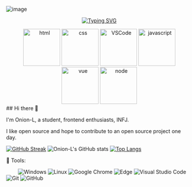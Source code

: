 ![image](https://github.com/Onion-L/Onion-L/assets/71209582/7ecf5c65-d1d7-42d5-a2d3-f3582dec8a0c)<div align="center">
  <a href="https://git.io/typing-svg"><img src="https://readme-typing-svg.demolab.com?font=Fira+Code&pause=1000&random=false&width=435&lines=Console.log(%22Hello+World%22)" alt="Typing SVG" /></a>
</div>

<div align="center">
  <img alt-"html5" src="https://th.bing.com/th/id/R.1745cda3c365eb6dfe80dfd3f6115dd4?rik=qxTso9l4s6jgFA&pid=ImgRaw&r=0" width="100" title="html">
  <img alt="css" src="https://th.bing.com/th/id/R.846eafe34ddf5c4b45514902fcf52ad9?rik=KN7M0sj1sGZg8g&pid=ImgRaw&r=0" width="100" title="css">
  <img alt="VSCode" src="https://th.bing.com/th/id/R.8304135eb89c0dae5aedf6219eb179bf?rik=%2bkxdUsO8G3F4NQ&pid=ImgRaw&r=0" width="100" title="vscode">
  <img alt="javascript" src="https://logos-world.net/wp-content/uploads/2023/02/JavaScript-Emblem.png" width="100" title="javascript">
  <img alt="vue" src="https://vetores.org/wp-content/uploads/vue-js.png" width="100" title="vue">
  <img alt="node" src="https://download.logo.wine/logo/Node.js/Node.js-Logo.wine.png" width="100" title="node">
</div>
## Hi there 👋
<p>I'm Onion-L, a student, frontend enthusiasts, INFJ.</p>
I like open source and hope to contribute to an open source project one day.


[![GitHub Streak](https://github-readme-streak-stats.herokuapp.com?user=Onion-L&theme=panda&hide_border=true)](https://github.com/Onion-L)
![Onion-L's GitHub stats](https://github-readme-stats.vercel.app/api?username=Onion-L&show_icons=true&theme=panda&hide_border=true)
[![Top Langs](https://github-readme-stats.vercel.app/api/top-langs/?username=Onion-L&hide=css,html&layout=compact)](https://github.com/Onion-L)

🧰 Tools:

&emsp;&emsp; 
![Windows](https://img.shields.io/badge/Windows-0078D6?style=flat-square&logo=windows&logoColor=white)
![Linux](https://img.shields.io/badge/Linux-FCC624?style=style=flat-square&logo=linux&logoColor=black)
![Google Chrome](https://img.shields.io/badge/Chrome-4285F4?style=flat-square&logo=GoogleChrome&logoColor=white)
![Edge](https://img.shields.io/badge/Edge-0078D7?style=flat-square&logo=Microsoft-edge&logoColor=white)
![Visual Studio Code](https://img.shields.io/badge/-Visual%20Studio%20Code-007ACC?style=flat-square&logo=Visual%20Studio%20Code&logoColor=fff)
![Git](https://img.shields.io/badge/-Git-FCC624?style=flat-square&logo=git)
![GitHub](https://img.shields.io/badge/-GitHub-pink?style=flat-square&logo=github)
